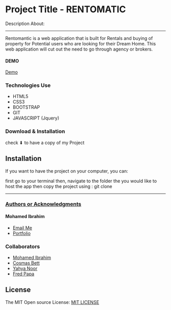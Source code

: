 
Project Title - RENTOMATIC
====================================================

Description About:

* * *
Rentomantic is a web application  that is built for Rentals and buying of property for Potential users who are looking for their Dream Home. This web application will cut out the need to go through agency or brokers.

#### DEMO
[Demo]() 

### Technologies Use
 
 * HTML5
 * CSS3
 * BOOTSTRAP
 * GIT
 * JAVASCRIPT (Jquery)

### Download & Installation
check ⬇ to have a copy of my Project

## Installation
If you want to have the project on your computer, you can: 

first go to your terminal
then, navigate to the folder the you would like to host the app
then copy the project using : git clone 
<hr>
<h3><u> Authors or Acknowledgments</u></h3>

#### Mohamed Ibrahim
* [Email Me](mailto:rageali12@gmail.com?subject=[GitHub]%20Source%20Han%20Sans)
* [Portfolio](https://moemaair.github.io/Portfolio-Landing-pg/)

### Collaborators
* [Mohamed Ibrahim](https://github.com/moemaair/)
* [Cosmas Bett](https://github.com/CosBett)
* [Yahya Noor](https://github.com/yahyasaadi)
* [Fred Papa](https://github.com/PapaFreddie)


## License
The MIT Open source License: [MIT LICENSE](https://opensource.org/licenses/MIT)